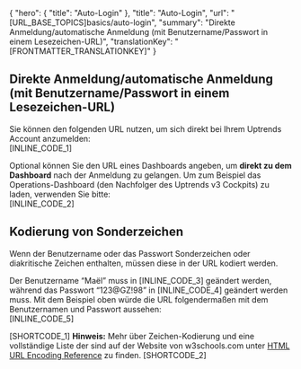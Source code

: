 {
  "hero": {
    "title": "Auto-Login"
  },
  "title": "Auto-Login",
  "url": "[URL_BASE_TOPICS]basics/auto-login",
  "summary": "Direkte Anmeldung/automatische Anmeldung (mit Benutzername/Passwort in einem Lesezeichen-URL)",
  "translationKey": "[FRONTMATTER_TRANSLATIONKEY]"
}

## Direkte Anmeldung/automatische Anmeldung (mit Benutzername/Passwort in einem Lesezeichen-URL)

Sie können den folgenden URL nutzen, um sich direkt bei Ihrem Uptrends Account anzumelden:  
[INLINE_CODE_1]

Optional können Sie den URL eines Dashboards angeben, um **direkt zu dem Dashboard** nach der Anmeldung zu gelangen. Um zum Beispiel das Operations-Dashboard (den Nachfolger des Uptrends v3 Cockpits) zu laden, verwenden Sie bitte:  
[INLINE_CODE_2]

## Kodierung von Sonderzeichen

Wenn der Benutzername oder das Passwort Sonderzeichen oder diakritische Zeichen enthalten, müssen diese in der URL kodiert werden.

Der Benutzername “Maël” muss in [INLINE_CODE_3] geändert werden, während das Passwort “123@GZ!98” in [INLINE_CODE_4] geändert werden muss. Mit dem Beispiel oben würde die URL folgendermaßen mit dem Benutzernamen und Passwort aussehen:  
[INLINE_CODE_5]

[SHORTCODE_1]
**Hinweis:** Mehr über Zeichen-Kodierung und eine vollständige Liste der sind auf der Website von w3schools.com unter [HTML URL Encoding Reference]([LINK_URL_1]) zu finden.
[SHORTCODE_2]

